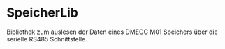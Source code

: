 # SpeicherLib
Bibliothek zum auslesen der Daten eines DMEGC M01 Speichers über die serielle RS485 Schnittstelle.
